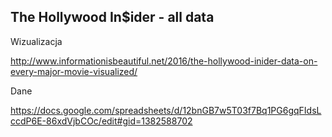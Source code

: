 The Hollywood In$ider - all data
--------------------------------

Wizualizacja

http://www.informationisbeautiful.net/2016/the-hollywood-inider-data-on-every-major-movie-visualized/

Dane

https://docs.google.com/spreadsheets/d/12bnGB7w5T03f7Bq1PG6gqFIdsLccdP6E-86xdVjbCOc/edit#gid=1382588702

